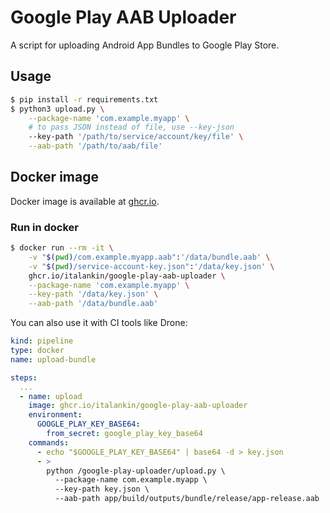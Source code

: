 # Google Play AAB Uploader

A script for uploading Android App Bundles to Google Play Store.

## Usage

```sh
$ pip install -r requirements.txt
$ python3 upload.py \
    --package-name 'com.example.myapp' \
    # to pass JSON instead of file, use --key-json
    --key-path '/path/to/service/account/key/file' \
    --aab-path '/path/to/aab/file'
```

## Docker image

Docker image is available at [ghcr.io](https://ghcr.io/italankin/google-play-aab-uploader).

### Run in docker

```sh
$ docker run --rm -it \
    -v "$(pwd)/com.example.myapp.aab":'/data/bundle.aab' \
    -v "$(pwd)/service-account-key.json":'/data/key.json' \
    ghcr.io/italankin/google-play-aab-uploader \
    --package-name 'com.example.myapp' \
    --key-path '/data/key.json' \
    --aab-path '/data/bundle.aab'
```

You can also use it with CI tools like Drone:

```yaml
kind: pipeline
type: docker
name: upload-bundle

steps:
  ...
  - name: upload
    image: ghcr.io/italankin/google-play-aab-uploader
    environment:
      GOOGLE_PLAY_KEY_BASE64:
        from_secret: google_play_key_base64
    commands:
      - echo "$GOOGLE_PLAY_KEY_BASE64" | base64 -d > key.json
      - >
        python /google-play-uploader/upload.py \
          --package-name com.example.myapp \
          --key-path key.json \
          --aab-path app/build/outputs/bundle/release/app-release.aab
```
